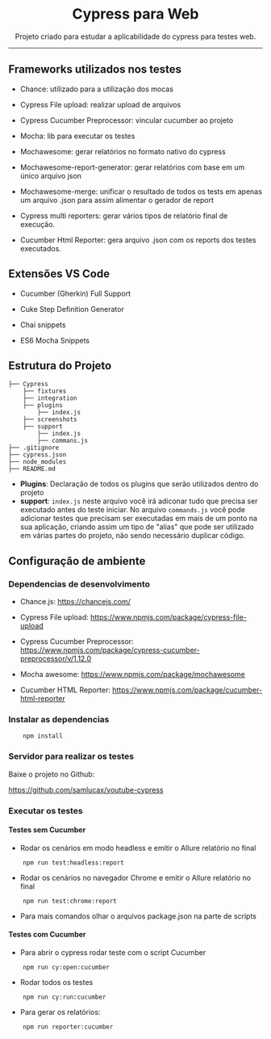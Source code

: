 <h1 align="center">Cypress para Web</h1>
<p align="center">Projeto criado para estudar a aplicabilidade do cypress para testes web.</p>

--------------------------

<h2>Frameworks utilizados nos testes</h2>

- Chance: utilizado para a utilização dos mocas

- Cypress File upload: realizar upload de arquivos 

- Cypress Cucumber Preprocessor: vincular cucumber ao projeto

- Mocha: lib para executar os testes

- Mochawesome: gerar relatórios no formato nativo do cypress

- Mochawesome-report-generator: gerar relatórios com base em um único arquivo json

- Mochawesome-merge: unificar o resultado de todos os tests em apenas um arquivo .json para assim alimentar o gerador de report 

- Cypress multi reporters: gerar vários tipos de relatório final de execução. 

- Cucumber Html Reporter: gera arquivo .json com os reports dos testes executados. 

<h2> Extensões VS Code</h2>

- Cucumber (Gherkin) Full Support

- Cuke Step Definition Generator

- Chai snippets

- ES6 Mocha Snippets


<h2>Estrutura do Projeto</h2>

```
├── Cypress
    ├── fixtures 
    ├── integration
    ├── plugins
        ├── index.js
    ├── screenshots
    ├── support
        ├── index.js
        ├── commans.js  
├── .gitignore
├── cypress.json
├── node_modules
├── README.md  
```

- **Plugins**: Declaração de todos os plugins que serão utilizados dentro do projeto
- **support**: `index.js` neste arquivo você irá adiconar tudo que precisa ser executado antes do teste iniciar. No arquivo `commands.js` você pode adicionar testes que precisam ser executadas em mais de um ponto na sua aplicação, criando assim um tipo de "alias" que pode ser utilizado em várias partes do projeto, não sendo necessário duplicar código. 

<h2>Configuração de ambiente</h2>

<h3> Dependencias de desenvolvimento</h3>

- Chance.js: https://chancejs.com/

- Cypress File upload: https://www.npmjs.com/package/cypress-file-upload

- Cypress Cucumber Preprocessor: https://www.npmjs.com/package/cypress-cucumber-preprocessor/v/1.12.0 

- Mocha awesome: https://www.npmjs.com/package/mochawesome

- Cucumber HTML Reporter: https://www.npmjs.com/package/cucumber-html-reporter 

<h3>Instalar as dependencias</h3>

```
    npm install 
```

<h3>Servidor para realizar os testes</h3> 

<p>Baixe o projeto no Github:</p>

https://github.com/samlucax/youtube-cypress 


<h3>Executar os testes</h3>

<h4> Testes sem Cucumber</h4>

- Rodar os cenários em modo headless e emitir o Allure relatório no final 
````
    npm run test:headless:report
````

- Rodar os cenários no navegador Chrome e emitir o Allure relatório no final

````
    npm run test:chrome:report  
````
- Para mais comandos olhar o arquivos package.json na parte de scripts 


<h4> Testes com Cucumber</h4>

- Para abrir o cypress rodar teste com o script Cucumber 

```
    npm run cy:open:cucumber
```

- Rodar todos os testes 
```
    npm run cy:run:cucumber
``` 

- Para gerar os relatórios: 

```
    npm run reporter:cucumber
```




